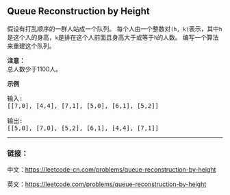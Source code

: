 ## Queue Reconstruction by Height

<p>假设有打乱顺序的一群人站成一个队列。 每个人由一个整数对<code>(h, k)</code>表示，其中<code>h</code>是这个人的身高，<code>k</code>是排在这个人前面且身高大于或等于<code>h</code>的人数。 编写一个算法来重建这个队列。</p>

<p><strong>注意：</strong><br />
总人数少于1100人。</p>

<p><strong>示例</strong></p>

<pre>
输入:
[[7,0], [4,4], [7,1], [5,0], [6,1], [5,2]]

输出:
[[5,0], [7,0], [5,2], [6,1], [4,4], [7,1]]
</pre>

-----

### 链接：

中文：https://leetcode-cn.com/problems/queue-reconstruction-by-height

英文：https://leetcode.com/problems/queue-reconstruction-by-height
